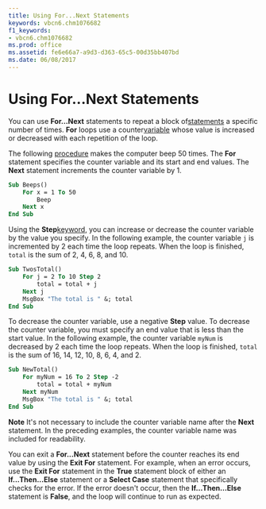 ```yaml
---
title: Using For...Next Statements
keywords: vbcn6.chm1076682
f1_keywords:
- vbcn6.chm1076682
ms.prod: office
ms.assetid: fe6e66a7-a9d3-d363-65c5-00d35bb407bd
ms.date: 06/08/2017
---
```



# Using For...Next Statements

You can use  **For...Next** statements to repeat a block of[statements](vbe-glossary.md) a specific number of times. **For** loops use a counter[variable](vbe-glossary.md) whose value is increased or decreased with each repetition of the loop.

The following [procedure](vbe-glossary.md) makes the computer beep 50 times. The **For** statement specifies the counter variable and its start and end values. The **Next** statement increments the counter variable by 1.



```vb
Sub Beeps() 
    For x = 1 To 50 
        Beep 
    Next x 
End Sub
```

Using the  **Step**[keyword](vbe-glossary.md), you can increase or decrease the counter variable by the value you specify. In the following example, the counter variable  `j` is incremented by 2 each time the loop repeats. When the loop is finished, `total` is the sum of 2, 4, 6, 8, and 10.



```vb
Sub TwosTotal() 
    For j = 2 To 10 Step 2 
        total = total + j 
    Next j 
    MsgBox "The total is " &; total 
End Sub
```

To decrease the counter variable, use a negative  **Step** value. To decrease the counter variable, you must specify an end value that is less than the start value. In the following example, the counter variable `myNum` is decreased by 2 each time the loop repeats. When the loop is finished, `total` is the sum of 16, 14, 12, 10, 8, 6, 4, and 2.



```vb
Sub NewTotal() 
    For myNum = 16 To 2 Step -2 
        total = total + myNum 
    Next myNum 
    MsgBox "The total is " &; total 
End Sub
```


 **Note**  It's not necessary to include the counter variable name after the  **Next** statement. In the preceding examples, the counter variable name was included for readability.

You can exit a  **For...Next** statement before the counter reaches its end value by using the **Exit For** statement. For example, when an error occurs, use the **Exit For** statement in the **True** statement block of either an **If...Then...Else** statement or a **Select Case** statement that specifically checks for the error. If the error doesn't occur, then the **If…Then…Else** statement is **False**, and the loop will continue to run as expected.

